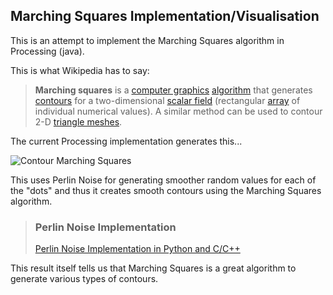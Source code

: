 ## Marching Squares Implementation/Visualisation

This is an attempt to implement the Marching Squares algorithm in Processing (java).

This is what Wikipedia has to say:

> **Marching squares** is a [computer graphics](https://en.wikipedia.org/wiki/Computer_graphics) [algorithm](https://en.wikipedia.org/wiki/Algorithm) that generates [contours](https://en.wikipedia.org/wiki/Contour_lines) for a two-dimensional [scalar field](https://en.wikipedia.org/wiki/Scalar_field) (rectangular [array](https://en.wikipedia.org/wiki/Array_data_structure) of individual numerical values). A similar method can be used to contour 2-D [triangle meshes](https://en.wikipedia.org/wiki/Triangulated_irregular_network).

The current Processing implementation generates this...

![Contour Marching Squares](./assets/Marching.gif)

This uses Perlin Noise for generating smoother random values for each of the "dots" and thus it creates smooth contours using the Marching Squares algorithm.

>### Perlin Noise Implementation
>
>[Perlin Noise Implementation in Python and C/C++](https://github.com/Maharshi-Pandya/Perlin-Noise-Implementation)

This result itself tells us that Marching Squares is a great algorithm to generate various types of contours.